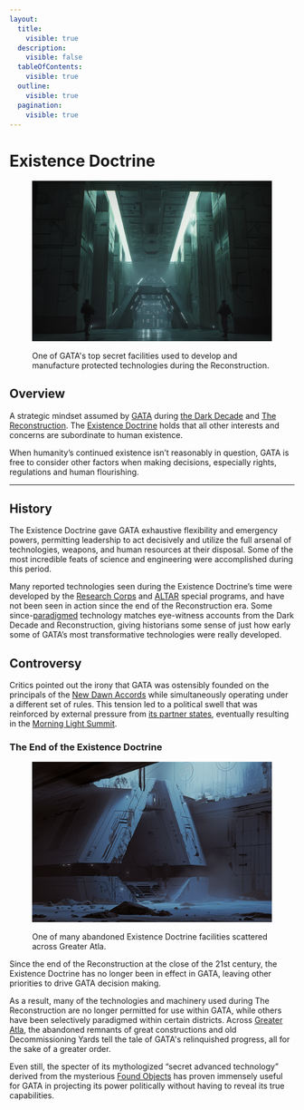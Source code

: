 ```yaml
---
layout:
  title:
    visible: true
  description:
    visible: false
  tableOfContents:
    visible: true
  outline:
    visible: true
  pagination:
    visible: true
---
```


# Existence Doctrine

<figure><img src="../../../.gitbook/assets/existencedoctrine-453.png" alt=""><figcaption><p>One of GATA's top secret facilities used to develop and manufacture protected technologies during the Reconstruction.</p></figcaption></figure>

## Overview

A strategic mindset assumed by [GATA](../the-basics.md) during [the Dark Decade](../../history/the-dark-decade.md) and [The Reconstruction](../../history/the-reconstruction.md). The [Existence Doctrine](existence-doctrine.md) holds that all other interests and concerns are subordinate to human existence.

When humanity’s continued existence isn’t reasonably in question, GATA is free to consider other factors when making decisions, especially rights, regulations and human flourishing.

***

## History

The Existence Doctrine gave GATA exhaustive flexibility and emergency powers, permitting leadership to act decisively and utilize the full arsenal of technologies, weapons, and human resources at their disposal. Some of the most incredible feats of science and engineering were accomplished during this period.

Many reported technologies seen during the Existence Doctrine’s time were developed by the [Research Corps](../../sol/institutions/the-research-corps.md) and [ALTAR](../institutions/altar.md) special programs, and have not been seen in action since the end of the Reconstruction era. Some since-[paradigmed](../politics/paradigms.md) technology matches eye-witness accounts from the Dark Decade and Reconstruction, giving historians some sense of just how early some of GATA’s most transformative technologies were really developed.

## Controversy

Critics pointed out the irony that GATA was ostensibly founded on the principals of the [New Dawn Accords](../politics/new-dawn-accords.md) while simultaneously operating under a different set of rules. This tension led to a political swell that was reinforced by external pressure from [its partner states](../politics/new-dawn-accords.md#signatories), eventually resulting in the [Morning Light Summit](../politics/new-dawn-accords.md#the-morning-light-summit).

### The End of the Existence Doctrine

<figure><img src="../../../.gitbook/assets/existencedoctrine.png" alt="" width="563"><figcaption><p>One of many abandoned Existence Doctrine facilities scattered across Greater Atla.</p></figcaption></figure>

Since the end of the Reconstruction at the close of the 21st century, the Existence Doctrine has no longer been in effect in GATA, leaving other priorities to drive GATA decision making.

As a result, many of the technologies and machinery used during The Reconstruction are no longer permitted for use within GATA, while others have been selectively paradigmed within certain districts. Across [Greater Atla](../politics/greater-atla.md), the abandoned remnants of great constructions and old Decommissioning Yards tell the tale of GATA's relinquished progress, all for the sake of a greater order.

Even still, the specter of its mythologized “secret advanced technology” derived from the mysterious [Found Objects](../../science-and-tech/found-objects.md) has proven immensely useful for GATA in projecting its power politically without having to reveal its true capabilities.
